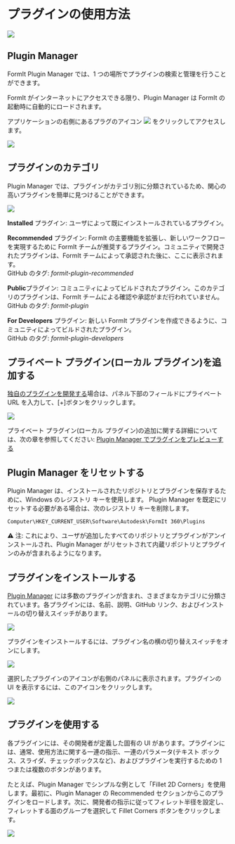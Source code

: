 # プラグインの使用方法

![](<../.gitbook/assets/g3 (1).gif>)

## Plugin Manager

FormIt Plugin Manager では、1 つの場所でプラグインの検索と管理を行うことができます。

FormIt がインターネットにアクセスできる限り、Plugin Manager は FormIt の起動時に自動的にロードされます。

アプリケーションの右側にあるプラグのアイコン ![](https://formit3d.github.io/FormItExamplePlugins/docs/images/PluginManagerTab.PNG) をクリックしてアクセスします。

![](../.gitbook/assets/c1.PNG)

## プラグインのカテゴリ

Plugin Manager では、プラグインがカテゴリ別に分類されているため、関心の高いプラグインを簡単に見つけることができます。

![](../.gitbook/assets/d16.png)

**Installed** プラグイン: ユーザによって既にインストールされているプラグイン。&#x20;

**Recommended** プラグイン: FormIt の主要機能を拡張し、新しいワークフローを実現するために FormIt チームが推奨するプラグイン。コミュニティで開発されたプラグインは、FormIt チームによって承認された後に、ここに表示されます。\
GitHub のタグ: _formit-plugin-recommended_

**Public**プラグイン: コミュニティによってビルドされたプラグイン。このカテゴリのプラグインは、FormIt チームによる確認や承認がまだ行われていません。\
GitHub のタグ: _formit-plugin_

**For Developers** プラグイン: 新しい FormIt プラグインを作成できるように、コミュニティによってビルドされたプラグイン。\
GitHub のタグ: _formit-plugin-developers_

## プライベート プラグイン(ローカル プラグイン)を追加する

[独自のプラグインを開発する](how-to-develop-plugins/)場合は、パネル下部のフィールドにプライベート URL を入力して、[+]ボタンをクリックします。

![](../.gitbook/assets/d4.PNG)

プライベート プラグイン(ローカル プラグイン)の追加に関する詳細については、次の章を参照してください: [Plugin Manager でプラグインをプレビューする](how-to-develop-plugins/advanced-development/previewing-a-plugin-in-the-plugin-manager.md)

## Plugin Manager をリセットする

Plugin Manager は、インストールされたリポジトリとプラグインを保存するために、Windows のレジストリ キーを使用します。 Plugin Manager を既定にリセットする必要がある場合は、次のレジストリ キーを削除します。

`Computer\HKEY_CURRENT_USER\Software\Autodesk\FormIt 360\Plugins`

⚠️ 注: これにより、ユーザが追加したすべてのリポジトリとプラグインがアンインストールされ、Plugin Manager がリセットされて内蔵リポジトリとプラグインのみが含まれるようになります。

## プラグインをインストールする

[Plugin Manager](how-to-use-plug-ins.md#plugin-manager) には多数のプラグインが含まれ、さまざまなカテゴリに分類されています。各プラグインには、名前、説明、GitHub リンク、およびインストールの切り替えスイッチがあります。&#x20;

![](../.gitbook/assets/d5.PNG)

プラグインをインストールするには、プラグイン名の横の切り替えスイッチをオンにします。&#x20;

![](../.gitbook/assets/d6.png)

選択したプラグインのアイコンが右側のパネルに表示されます。プラグインの UI を表示するには、このアイコンをクリックします。

![](../.gitbook/assets/d7.PNG)

## プラグインを使用する

各プラグインには、その開発者が定義した固有の UI があります。プラグインには、通常、使用方法に関する一連の指示、一連のパラメータ(テキスト ボックス、スライダ、チェックボックスなど)、およびプラグインを実行するための 1 つまたは複数のボタンがあります。

たとえば、Plugin Manager でシンプルな例として「Fillet 2D Corners」を使用します。最初に、Plugin Manager の Recommended セクションからこのプラグインをロードします。次に、開発者の指示に従ってフィレット半径を設定し、フィレットする面のグループを選択して Fillet Corners ボタンをクリックします。

![](../.gitbook/assets/g4.gif)

##

